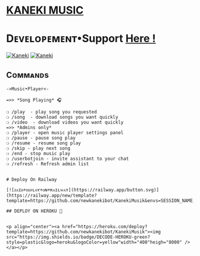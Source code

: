 
# [KANEKI MUSIC](https://t.me/Cyberhunt27) 

# Dᴇᴠᴇʟᴏᴩᴇᴍᴇɴᴛ•Support [Here !](https://t.me/TebBotSupport)

[![Kaneki](https://img.shields.io/badge/Kaneki%20-Support%20-blue)](https://t.me/TebBotSupport)
[![Kaneki](https://img.shields.io/badge/Kaneki%20-Updates%20-blue)](https://t.me/TebMusicUpdate)


## Cᴏᴍᴍᴀɴᴅs
```
->Music•Player<-

=>> *Song Playing* 🎧 

❍ /play  - play song you requested
❍ /song  - download songs you want quickly
❍ /video  - download videos you want quickly
=>> *Admins only*
❍ /player - open music player settings panel
❍ /pause - pause song play
❍ /resume - resume song play
❍ /skip - play next song
❍ /end - stop music play
❍ /userbotjoin - invite assistant to your chat
❍ /refresh - Refresh admin list


# Deploy On Railway

[![ᴢᴀɪᴅ+ᴅᴇᴘʟᴏʏ+ᴏɴ+ʀᴀɪʟᴡᴀʏ](https://railway.app/button.svg)](https://railway.app/new/template?template=https://github.com/newkanekibot/KanekiMusik&envs=SESSION_NAME,BOT_TOKEN,BOT_USERNAME,ASSISTANT_NAME,BOT_OWNER,LOG_CHANNEL,UPDATES_CHANNEL,API_ID,API_HASH,SUDO_USERS,DURATION_LIMIT)

## DEPLOY ON HEROKU 🚀


<p align="center"><a href="https://heroku.com/deploy?template=https://github.com/newkanekibot/KanekiMusik"><img src="https://img.shields.io/badge/DECODE-HEROKU-green?style=plastic&logo=heroku&logoColor=yellow"width="400"heigh="8000" /></a></p>

